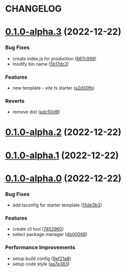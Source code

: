 # CHANGELOG

# [0.1.0-alpha.3](https://github.com/jwcjs/create-jwcjs/compare/v0.1.0-alpha.2...v0.1.0-alpha.3) (2022-12-22)


### Bug Fixes

* create index.js for production ([667c999](https://github.com/jwcjs/create-jwcjs/commit/667c999cdc009aa33a42d304ac917a34c7aa9ab1))
* modify bin name ([5b17dc2](https://github.com/jwcjs/create-jwcjs/commit/5b17dc2debbfea576888a2a4e0c8f312102fd650))


### Features

* new template - vite ts starter ([a2d30fb](https://github.com/jwcjs/create-jwcjs/commit/a2d30fb44ccd8099c16376651337341461958310))


### Reverts

* remove dist ([adc50d9](https://github.com/jwcjs/create-jwcjs/commit/adc50d927e8a6edc3ee55346545138be559d0734))



# [0.1.0-alpha.2](https://github.com/jwcjs/create-jwcjs/compare/v0.1.0-alpha.1...v0.1.0-alpha.2) (2022-12-22)



# [0.1.0-alpha.1](https://github.com/jwcjs/create-jwcjs/compare/v0.1.0-alpha.0...v0.1.0-alpha.1) (2022-12-22)



# [0.1.0-alpha.0](https://github.com/jwcjs/create-jwcjs/compare/7452960e7fb8bbd1fcb0f8a6815791710bf3755b...v0.1.0-alpha.0) (2022-12-22)


### Bug Fixes

* add tsconfig for starter template ([15de3b3](https://github.com/jwcjs/create-jwcjs/commit/15de3b32f1b08520a2a6a54025bbb37b7dc8415f))


### Features

* create cli tool ([7452960](https://github.com/jwcjs/create-jwcjs/commit/7452960e7fb8bbd1fcb0f8a6815791710bf3755b))
* select package manager ([4b00568](https://github.com/jwcjs/create-jwcjs/commit/4b0056846ed9abe8f0ceedc68ab681d16cc6dcda))


### Performance Improvements

* setup build config ([9ef21a8](https://github.com/jwcjs/create-jwcjs/commit/9ef21a8e8b90a553b79b1c1fac13170a6f0e160d))
* setup code style ([aa7e383](https://github.com/jwcjs/create-jwcjs/commit/aa7e38314aafe1396ec6fa4eb3e16645541a3260))



